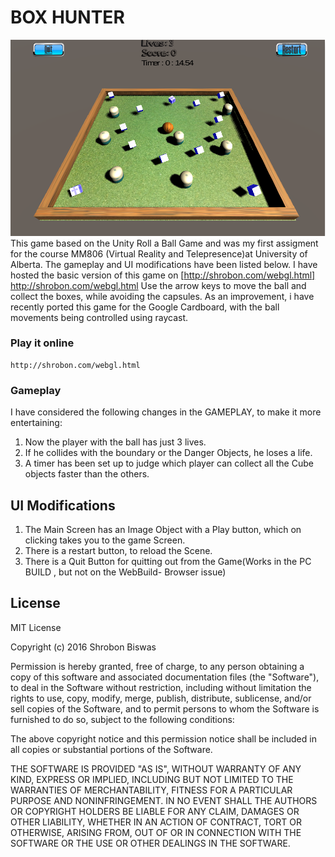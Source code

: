 # BOX HUNTER
![alt tag](https://github.com/shrobon/BoxHunter/blob/master/Unity-Box-Hunter.png)
This game based on the Unity Roll a Ball Game and was my first assigment for the course MM806 (Virtual Reality and Telepresence)at University of Alberta. The gameplay and UI modifications have been listed below. I have hosted the basic version of this game on
[http://shrobon.com/webgl.html] http://shrobon.com/webgl.html
Use the arrow keys to move the ball and collect the boxes, while avoiding the capsules.
As an improvement, i have recently ported this game for the Google Cardboard, with the ball movements being controlled using raycast.


### Play it online
```
http://shrobon.com/webgl.html
```
### Gameplay
I have considered the following changes in the GAMEPLAY, to make it more entertaining:
1. Now the player with the ball has just 3 lives.
2. If he collides with the boundary or the Danger Objects, he loses a life.
3. A timer has been set up to judge which player can collect all the Cube objects faster than the others.
 
## UI Modifications
1. The Main Screen has an Image Object with a Play button, which on clicking takes you to the game Screen.
2. There is a restart button, to reload the Scene.
3. There is a Quit Button for quitting out from the Game(Works in the PC BUILD , but not on the WebBuild- Browser issue)



## License
MIT License

Copyright (c) 2016 Shrobon Biswas

Permission is hereby granted, free of charge, to any person obtaining a copy
of this software and associated documentation files (the "Software"), to deal
in the Software without restriction, including without limitation the rights
to use, copy, modify, merge, publish, distribute, sublicense, and/or sell
copies of the Software, and to permit persons to whom the Software is
furnished to do so, subject to the following conditions:

The above copyright notice and this permission notice shall be included in all
copies or substantial portions of the Software.

THE SOFTWARE IS PROVIDED "AS IS", WITHOUT WARRANTY OF ANY KIND, EXPRESS OR
IMPLIED, INCLUDING BUT NOT LIMITED TO THE WARRANTIES OF MERCHANTABILITY,
FITNESS FOR A PARTICULAR PURPOSE AND NONINFRINGEMENT. IN NO EVENT SHALL THE
AUTHORS OR COPYRIGHT HOLDERS BE LIABLE FOR ANY CLAIM, DAMAGES OR OTHER
LIABILITY, WHETHER IN AN ACTION OF CONTRACT, TORT OR OTHERWISE, ARISING FROM,
OUT OF OR IN CONNECTION WITH THE SOFTWARE OR THE USE OR OTHER DEALINGS IN THE
SOFTWARE.
